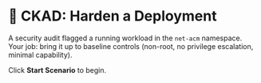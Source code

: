 # 🔐 CKAD: Harden a Deployment

A security audit flagged a running workload in the `net-acm` namespace.  
Your job: bring it up to baseline controls (non-root, no privilege escalation, minimal capability).

Click **Start Scenario** to begin.
